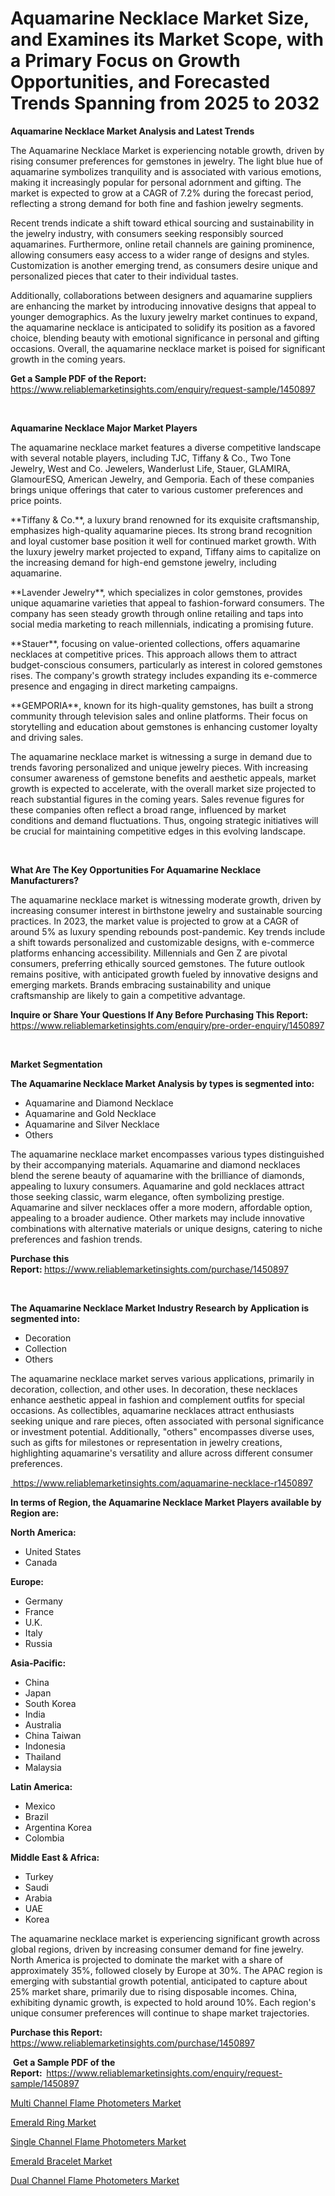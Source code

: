 <p><h1>Aquamarine Necklace Market Size, and Examines its Market Scope, with a Primary Focus on Growth Opportunities, and Forecasted Trends Spanning from 2025 to 2032</h1></p><p><strong>Aquamarine Necklace Market Analysis and Latest Trends</strong></p>
<p><p>The Aquamarine Necklace Market is experiencing notable growth, driven by rising consumer preferences for gemstones in jewelry. The light blue hue of aquamarine symbolizes tranquility and is associated with various emotions, making it increasingly popular for personal adornment and gifting. The market is expected to grow at a CAGR of 7.2% during the forecast period, reflecting a strong demand for both fine and fashion jewelry segments.</p><p>Recent trends indicate a shift toward ethical sourcing and sustainability in the jewelry industry, with consumers seeking responsibly sourced aquamarines. Furthermore, online retail channels are gaining prominence, allowing consumers easy access to a wider range of designs and styles. Customization is another emerging trend, as consumers desire unique and personalized pieces that cater to their individual tastes.</p><p>Additionally, collaborations between designers and aquamarine suppliers are enhancing the market by introducing innovative designs that appeal to younger demographics. As the luxury jewelry market continues to expand, the aquamarine necklace is anticipated to solidify its position as a favored choice, blending beauty with emotional significance in personal and gifting occasions. Overall, the aquamarine necklace market is poised for significant growth in the coming years.</p></p>
<p><strong>Get a Sample PDF of the Report:&nbsp;</strong> <a href="https://www.reliablemarketinsights.com/enquiry/request-sample/1450897?utm_campaign=2241&utm_medium=2&utm_source=Github&utm_content=ia&utm_term=04042025&utm_id=aquamarine-necklace">https://www.reliablemarketinsights.com/enquiry/request-sample/1450897</a></p>
<p>&nbsp;</p>
<p><strong>Aquamarine Necklace Major Market Players</strong></p>
<p><p>The aquamarine necklace market features a diverse competitive landscape with several notable players, including TJC, Tiffany & Co., Two Tone Jewelry, West and Co. Jewelers, Wanderlust Life, Stauer, GLAMIRA, GlamourESQ, American Jewelry, and Gemporia. Each of these companies brings unique offerings that cater to various customer preferences and price points.</p><p>**Tiffany & Co.**, a luxury brand renowned for its exquisite craftsmanship, emphasizes high-quality aquamarine pieces. Its strong brand recognition and loyal customer base position it well for continued market growth. With the luxury jewelry market projected to expand, Tiffany aims to capitalize on the increasing demand for high-end gemstone jewelry, including aquamarine.</p><p>**Lavender Jewelry**, which specializes in color gemstones, provides unique aquamarine varieties that appeal to fashion-forward consumers. The company has seen steady growth through online retailing and taps into social media marketing to reach millennials, indicating a promising future.</p><p>**Stauer**, focusing on value-oriented collections, offers aquamarine necklaces at competitive prices. This approach allows them to attract budget-conscious consumers, particularly as interest in colored gemstones rises. The company's growth strategy includes expanding its e-commerce presence and engaging in direct marketing campaigns.</p><p>**GEMPORIA**, known for its high-quality gemstones, has built a strong community through television sales and online platforms. Their focus on storytelling and education about gemstones is enhancing customer loyalty and driving sales.</p><p>The aquamarine necklace market is witnessing a surge in demand due to trends favoring personalized and unique jewelry pieces. With increasing consumer awareness of gemstone benefits and aesthetic appeals, market growth is expected to accelerate, with the overall market size projected to reach substantial figures in the coming years. Sales revenue figures for these companies often reflect a broad range, influenced by market conditions and demand fluctuations. Thus, ongoing strategic initiatives will be crucial for maintaining competitive edges in this evolving landscape.</p></p>
<p>&nbsp;</p>
<p><strong>What Are The Key Opportunities For Aquamarine Necklace Manufacturers?</strong></p>
<p><p>The aquamarine necklace market is witnessing moderate growth, driven by increasing consumer interest in birthstone jewelry and sustainable sourcing practices. In 2023, the market value is projected to grow at a CAGR of around 5% as luxury spending rebounds post-pandemic. Key trends include a shift towards personalized and customizable designs, with e-commerce platforms enhancing accessibility. Millennials and Gen Z are pivotal consumers, preferring ethically sourced gemstones. The future outlook remains positive, with anticipated growth fueled by innovative designs and emerging markets. Brands embracing sustainability and unique craftsmanship are likely to gain a competitive advantage.</p></p>
<p><strong>Inquire or Share Your Questions If Any Before Purchasing This Report:</strong> <a href="https://www.reliablemarketinsights.com/enquiry/pre-order-enquiry/1450897?utm_campaign=2241&utm_medium=2&utm_source=Github&utm_content=ia&utm_term=04042025&utm_id=aquamarine-necklace">https://www.reliablemarketinsights.com/enquiry/pre-order-enquiry/1450897</a></p>
<p>&nbsp;</p>
<p><strong>Market Segmentation</strong></p>
<p><strong>The Aquamarine Necklace Market Analysis by types is segmented into:</strong></p>
<p><ul><li>Aquamarine and Diamond Necklace</li><li>Aquamarine and Gold Necklace</li><li>Aquamarine and Silver Necklace</li><li>Others</li></ul></p>
<p><p>The aquamarine necklace market encompasses various types distinguished by their accompanying materials. Aquamarine and diamond necklaces blend the serene beauty of aquamarine with the brilliance of diamonds, appealing to luxury consumers. Aquamarine and gold necklaces attract those seeking classic, warm elegance, often symbolizing prestige. Aquamarine and silver necklaces offer a more modern, affordable option, appealing to a broader audience. Other markets may include innovative combinations with alternative materials or unique designs, catering to niche preferences and fashion trends.</p></p>
<p><strong>Purchase this Report:&nbsp;</strong><a href="https://www.reliablemarketinsights.com/purchase/1450897?utm_campaign=2241&utm_medium=2&utm_source=Github&utm_content=ia&utm_term=04042025&utm_id=aquamarine-necklace">https://www.reliablemarketinsights.com/purchase/1450897</a></p>
<p>&nbsp;</p>
<p><strong>The Aquamarine Necklace Market Industry Research by Application is segmented into:</strong></p>
<p><ul><li>Decoration</li><li>Collection</li><li>Others</li></ul></p>
<p><p>The aquamarine necklace market serves various applications, primarily in decoration, collection, and other uses. In decoration, these necklaces enhance aesthetic appeal in fashion and complement outfits for special occasions. As collectibles, aquamarine necklaces attract enthusiasts seeking unique and rare pieces, often associated with personal significance or investment potential. Additionally, "others" encompasses diverse uses, such as gifts for milestones or representation in jewelry creations, highlighting aquamarine's versatility and allure across different consumer preferences.</p></p>
<p><a href="https://www.reliablemarketinsights.com/aquamarine-necklace-r1450897?utm_campaign=2241&utm_medium=2&utm_source=Github&utm_content=ia&utm_term=04042025&utm_id=aquamarine-necklace">&nbsp;https://www.reliablemarketinsights.com/aquamarine-necklace-r1450897</a></p>
<p><strong>In terms of Region, the Aquamarine Necklace Market Players available by Region are:</strong></p>
<p>
    <p> <strong> North America: </strong>
        <ul>
            <li>United States</li>
            <li>Canada</li>
        </ul>
        </p> 
    <p> <strong> Europe: </strong>
        <ul>
            <li>Germany</li>
            <li>France</li>
            <li>U.K.</li>
            <li>Italy</li>
            <li>Russia</li>
        </ul>
        </p> 
    <p> <strong> Asia-Pacific: </strong>
        <ul>
            <li>China</li>
            <li>Japan</li>
            <li>South Korea</li>
            <li>India</li>
            <li>Australia</li>
            <li>China Taiwan</li>
            <li>Indonesia</li>
            <li>Thailand</li>
            <li>Malaysia</li>
        </ul>
        </p> 
    <p> <strong> Latin America: </strong>
        <ul>
            <li>Mexico</li>
            <li>Brazil</li>
            <li>Argentina Korea</li>
            <li>Colombia</li>
        </ul>
        </p> 
    <p> <strong> Middle East & Africa: </strong>
        <ul>
            <li>Turkey</li>
            <li>Saudi</li>
            <li>Arabia</li>
            <li>UAE</li>
            <li>Korea</li>
        </ul>
    </p>
    </p>
<p><p>The aquamarine necklace market is experiencing significant growth across global regions, driven by increasing consumer demand for fine jewelry. North America is projected to dominate the market with a share of approximately 35%, followed closely by Europe at 30%. The APAC region is emerging with substantial growth potential, anticipated to capture about 25% market share, primarily due to rising disposable incomes. China, exhibiting dynamic growth, is expected to hold around 10%. Each region's unique consumer preferences will continue to shape market trajectories.</p></p>
<p><strong>Purchase this Report: </strong><a href="https://www.reliablemarketinsights.com/purchase/1450897?utm_campaign=2241&utm_medium=2&utm_source=Github&utm_content=ia&utm_term=04042025&utm_id=aquamarine-necklace">https://www.reliablemarketinsights.com/purchase/1450897</a></p>
<p>&nbsp;<strong>Get a Sample PDF of the Report:&nbsp;&nbsp;</strong><a href="https://www.reliablemarketinsights.com/enquiry/request-sample/1450897?utm_campaign=2241&utm_medium=2&utm_source=Github&utm_content=ia&utm_term=04042025&utm_id=aquamarine-necklace">https://www.reliablemarketinsights.com/enquiry/request-sample/1450897</a></p>
<p><strong></strong></p>
<p><p><a href="https://www.linkedin.com/pulse/multi-channel-flame-photometers-market-analysis-2025-tvvxc?utm_campaign=2241&utm_medium=2&utm_source=Github&utm_content=ia&utm_term=04042025&utm_id=aquamarine-necklace">Multi Channel Flame Photometers Market</a></p><p><a href="https://github.com/stvnpukaj10/Market-Research-Report-List-1/blob/main/emerald-ring-market.md?utm_campaign=2241&utm_medium=2&utm_source=Github&utm_content=ia&utm_term=04042025&utm_id=aquamarine-necklace">Emerald Ring Market</a></p><p><a href="https://www.linkedin.com/pulse/single-channel-flame-photometers-market-size-trends-opportunities-3qlec?utm_campaign=2241&utm_medium=2&utm_source=Github&utm_content=ia&utm_term=04042025&utm_id=aquamarine-necklace">Single Channel Flame Photometers Market</a></p><p><a href="https://github.com/nikkoureta1y/Market-Research-Report-List-1/blob/main/emerald-bracelet-market.md?utm_campaign=2241&utm_medium=2&utm_source=Github&utm_content=ia&utm_term=04042025&utm_id=aquamarine-necklace">Emerald Bracelet Market</a></p><p><a href="https://www.linkedin.com/pulse/dual-channel-flame-photometers-market-demand-revenue-insights-b7fqc?utm_campaign=2241&utm_medium=2&utm_source=Github&utm_content=ia&utm_term=04042025&utm_id=aquamarine-necklace">Dual Channel Flame Photometers Market</a></p></p>